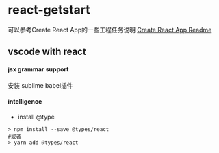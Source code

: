 # react-getstart

可以参考Create React App的一些工程任务说明
[Create React App Readme](https://github.com/jkhhuse/react-getstart/blob/master/react-get/README.md)  

## vscode with react  

#### jsx grammar support  
安装 sublime babel插件  

#### intelligence  
* install @type   
```shell
> npm install --save @types/react 
#或者  
> yarn add @types/react 
```
